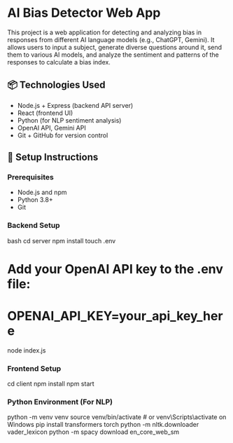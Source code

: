 # AI Bias Detector Web App

This project is a web application for detecting and analyzing bias in responses from different AI language models (e.g., ChatGPT, Gemini). It allows users to input a subject, generate diverse questions around it, send them to various AI models, and analyze the sentiment and patterns of the responses to calculate a bias index.

## 📦 Technologies Used

- Node.js + Express (backend API server)
- React (frontend UI)
- Python (for NLP sentiment analysis)
- OpenAI API, Gemini API
- Git + GitHub for version control

## 🚀 Setup Instructions

### Prerequisites

- Node.js and npm
- Python 3.8+
- Git

### Backend Setup

bash
cd server
npm install
touch .env
# Add your OpenAI API key to the .env file:
# OPENAI_API_KEY=your_api_key_here
node index.js


### Frontend Setup

cd client
npm install
npm start

### Python Environment (For NLP)

python -m venv venv
source venv/bin/activate  # or venv\Scripts\activate on Windows
pip install transformers torch
python -m nltk.downloader vader_lexicon
python -m spacy download en_core_web_sm

